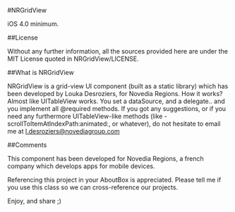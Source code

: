 
#NRGridView

iOS 4.0 minimum.

##License

Without any further information, all the sources provided here are under the MIT License quoted in NRGridView/LICENSE.

##What is NRGridView

NRGridView is a grid-view UI component (built as a static library) which has been developed by Louka Desroziers, for Novedia Regions.
How it works? Almost like UITableView works. You set a dataSource, and a delegate.. and you implement all @required methods.
If you got any suggestions, or if you need any furthermore UITableView-like methods (like -scrollToItemAtIndexPath:animated:, or whatever), do not hesitate to email me at l.desroziers@novediagroup.com

##Comments

This component has been developed for Novedia Regions, a french company which develops apps for mobile devices.

Referencing this project in your AboutBox is appreciated.
Please tell me if you use this class so we can cross-reference our projects.

Enjoy, and share ;)
